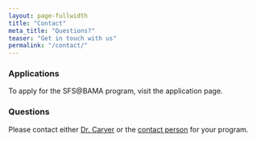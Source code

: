 ```yaml
---
layout: page-fullwidth
title: "Contact"
meta_title: "Questions?"
teaser: "Get in touch with us"
permalink: "/contact/"
---
```


### Applications
To apply for the SFS@BAMA program, visit the application page.

### Questions
Please contact either [Dr. Carver](mailto:carver@cs.ua.edu) or the [contact person](../team/) for your program.
